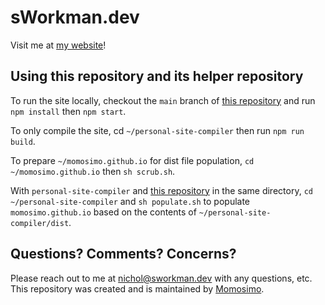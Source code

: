 # sWorkman.dev

Visit me at [my website](https://www.sworkman.dev/)!

## Using this repository and its helper repository

To run the site locally, checkout the `main` branch of
[this repository](https://github.com/Momosimo/personal-site-compiler)
and run `npm install` then `npm start`.

To only compile the site, cd `~/personal-site-compiler` then run `npm run build`.

To prepare `~/momosimo.github.io` for dist file population,
`cd ~/momosimo.github.io` then `sh scrub.sh`.

With `personal-site-compiler` and
[this repository](https://github.com/Momosimo/momosimo.github.io)
in the same directory,
`cd ~/personal-site-compiler` and `sh populate.sh` to populate
`momosimo.github.io` based on the contents of `~/personal-site-compiler/dist`.

## Questions? Comments? Concerns?

Please reach out to me at nichol@sworkman.dev with any questions, etc.
This repository was created and is maintained
by [Momosimo](https://github.com/Momosimo).

